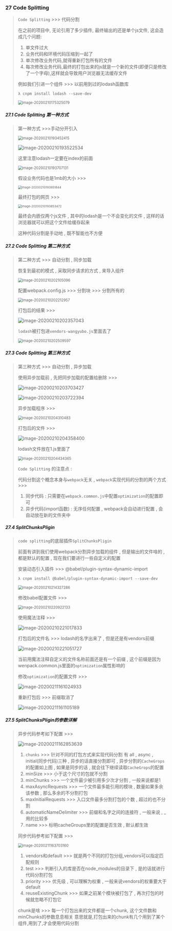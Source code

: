 ### 27 Code Splitting

> `Code Splitting` >>> 代码分割
>
> 在之前的项目中, 无论引用了多少插件, 最终输出的还是单个js文件, 这会造成几个问题:
>
> 1. 单文件过大
> 2. 业务代码和环境代码压缩到一起了
> 3. 单次修改业务代码,就得重新打包所有的文件
> 4. 每次修改业务代码,最终的打包出来的js就是一个新的文件(即便只是修改了一个字母),这样就会导致用户浏览器无法缓存文件
>
> 例如我们引进一个组件 >>> 以前用到过的lodash函数库
>
> ```nginx
> λ cnpm install lodash --save-dev
> ```
>
> <img src="..\images\image-20200210175325079.png" alt="image-20200210175325079" style="zoom: 80%;" />

##### 27.1 Code Splitting 第一种方式

> 第一种方式 >>>手动分开引入
>
> <img src="..\images\image-20200210193452415.png" alt="image-20200210193452415" style="zoom:80%;" />
>
> ![image-20200210193522534](..\images\image-20200210193522534.png)
>
> 这里注意lodash一定要在index的前面
>
> <img src="..\images\image-20200210193707131.png" alt="image-20200210193707131" style="zoom:80%;" />
>
> 假设业务代码也是1mb的大小 >>>
>
> <img src="..\images\image-20200210193951844.png" alt="image-20200210193951844" style="zoom:67%;" />
>
> 最终打包的网页 >>>
>
> <img src="..\images\image-20200210193853472.png" alt="image-20200210193853472" style="zoom:67%;" />
>
> 最终会内嵌仅两个js文件 , 其中的lodash是一个不会变化的文件 , 这样的话浏览器就可以把这个文件给缓存起来
>
> 这种代码分割是手动地 , 既不智能也不方便

##### 27.2 Code Splitting 第二种方式

> 第二种方式 >>> 自动分割 , 同步加载
>
> 恢复到最初的模式 , 采取同步请求的方式 , 来导入组件
>
> <img src="..\images\image-20200210202105096.png" alt="image-20200210202105096" style="zoom:80%;" />
>
> 配置webpack.config.js >>> 分割块 >>> 分割所有的
>
> <img src="..\images\image-20200210202212957.png" alt="image-20200210202212957" style="zoom: 80%;" />
>
> 打包后的结果 >>>
>
> ![image-20200210202357043](..\images\image-20200210202357043.png)
>
> `lodash`被打包进`vendors-wangyubo.js`里面去了
>
> <img src="..\images\image-20200210202509597.png" alt="image-20200210202509597" style="zoom:80%;" />

##### 27.3 Code Splitting 第三种方式

> 第三种方式 >>> 自动分割 , 异步加载
>
> 使用异步加载前 , 先把同步加载的配置给删除 >>>
>
> ![image-20200210203703427](..\images\image-20200210203703427.png)
>
> ![image-20200210203722394](..\images\image-20200210203722394.png)
>
> 异步加载程序 >>>
>
> <img src="..\images\image-20200210204310483.png" alt="image-20200210204310483" style="zoom:80%;" />
>
> 打包后的文件 >>>
>
> ![image-20200210204358400](..\images\image-20200210204358400.png)
>
> lodash文件放在1.js里面了
>
> <img src="..\images\image-20200210204434365.png" alt="image-20200210204434365" style="zoom:80%;" />
>
> `Code Splitting` 的注意点 :
>
> 代码分割这个概念本身与`webpack`无关 , `webpack`实现代码的分割的两个方式 >>>
>
> 1. 同步代码 : 只需要在`webpack.common.js`中配置`optimization`的配置即可
> 2. 异步代码(import函数) : 无序任何配置 , webpack会自动进行配置 , 会自动放在新的文件夹中

##### 27.4 SplitChunksPligin

> `code splitting`的底层插件`SplitChunksPligin` 
>
> 前面有讲到我们使用webpack分割异步加载的组件 , 但是输出的文件啥的 , 都是默认的配置 , 现在我们要进行一些自定义的配置
>
> 安装动态引入插件 >>> @babel/plugin-syntax-dynamic-import
>
> ```nginx
> λ cnpm install @babel/plugin-syntax-dynamic-import --save-dev
> ```
>
> <img src="..\images\image-20200210214327286.png" alt="image-20200210214327286" style="zoom:80%;" />
>
> 修改babel配置文件 >>>
>
> <img src="..\images\image-20200210220922133.png" alt="image-20200210220922133" style="zoom:80%;" />
>
> 使用魔法注释 >>>
>
> ![image-20200210221017833](..\images\image-20200210221017833.png)
>
> 打包后的文件名 >>> lodash的名字出来了 , 但是还是有vendors前缀
>
> ![image-20200210221051727](..\images\image-20200210221051727.png)
>
> 当前用魔法注释自定义的文件名称前面还是有一个前缀 , 这个前缀是因为wenpack.common.js里面的`optimization`属性影响的
>
> 修改`optimization`的配置文件 >>>
>
> ![image-20200211161024933](..\images\image-20200211161024933.png)
>
> 重新打包后 >>> 前缀取消了
>
> ![image-20200211161105189](..\images\image-20200211161105189.png)

##### 27.5 SplitChunksPligin的参数详解

> 异步代码参考如下配置 >>>
>
> ![image-20200211162853639](..\images\image-20200211162853639.png)
>
> 1. `chunks` >>> 针对不同的打包方式来实现代码分割 有 all , async , initial(同步代码)三种 , 异步的话直接分割即可 , 异步分割的`CacheGrops`的配置如上图 , 如果是同步的话 , 就会往下继续读取`CacheGrops`的配置
> 2. minSize >>> 小于这个尺寸的包就不分割
> 3. minChunks >>> 一个文件最少被引用多少次才分割 , 一般来说都是1
> 4. maxAsyncRequests >>> 一个文件最多能引用的模块 , 数量如果多余该参数 , 那么多余的不分割打包
> 5. maxInitialRequests  >>> 入口文件最多分割打包的个数 , 超过的也不分割
> 6. automaticNameDelimiter >>> 前缀和名字之间的连接符 , 一般来说 , _用的比较多
> 7. name  >>> 标明cacheGroups里的配置是否生效 , 默认都生效
>
> 同步代码参考如下配置 >>>
>
> <img src="..\images\image-20200211163703160.png" alt="image-20200211163703160" style="zoom:80%;" />
>
> 1. vendors和default >>> 就是两个不同的打包分组,vendors可以指定匹配规则
> 2. test >>> 判断引入的库是否在node_modules的目录下 , 是的话就进行代码分割打包
> 3. priority >>> 优先级 , 可以理解为权重 , 一般来说vendors的权重要大于default
> 4. reuseExistingChunk >>> 如果之前某个模块被打包了 , 再次打包的时候就忽略不打包它
>
> chunk是啥 >>> 每一个打包出来的文件都是一个chunk, 这个文件数和minChunks的参数息息相关
> 意思就是,打包出来的chunk有几个用到了某个组件,用到了,才会使用代码分割

